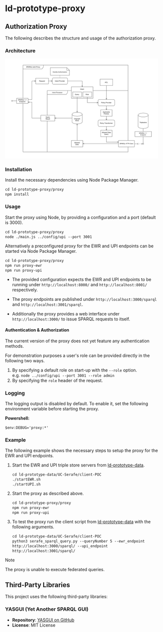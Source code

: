 # ld-prototype-proxy

## Authorization Proxy

The following describes the structure and usage of the authorization proxy.

### Architecture

![diagram](./doc/img/architecture.svg)

### Installation

Install the necessary dependencies using Node Package Manager.

```shell
cd ld-prototype-proxy/proxy
npm install
```

### Usage

Start the proxy using Node, by providing a configuration and a port
(default is 3000).

```shell
cd ld-prototype-proxy/proxy
node ./main.js ../config/upi --port 3001
```

Alternatively a preconfigured proxy for the EWR and UPI endpoints can be started
via Node Package Manager.

```shell
cd ld-prototype-proxy/proxy
npm run proxy-ewr
npm run proxy-upi
```

* The provided configuration expects the EWR and UPI endpoints to be running
  under `http://localhost:8000/` and `http://localhost:8001/` respectively.

* The proxy endpoints are published under `http://localhost:3000/sparql` and
  `http://localhost:3001/sparql`.

* Additionally the proxy provides a web interface under `http://localhost:3000/`
  to issue SPARQL requests to itself.

#### Authentication & Authorization

The current version of the proxy does not yet feature any authentication methods.

For demonstration purposes a user's role can be provided directly in the following two ways.

1. By specifying a default role on start-up with the `--role` option.  
   e.g. `node ../config/upi --port 3001 --role admin`
2. By specifying the `role` header of the request.

### Logging

The logging output is disabled by default. To enable it, set the following
environment variable before starting the proxy.

**Powershell:**

```PS
$env:DEBUG='proxy:*'
```

### Example

The following example shows the necessary steps to setup the proxy for the EWR
and UPI endpoints.

1. Start the EWR and UPI triple store servers from
   [ld-prototype-data](https://github.com/swiss/ld-prototype-data/tree/main).
  
   ```shell
   cd ld-prototype-data/UC-Serafe/client-POC
   ./startEWR.sh
   ./startUPI.sh
   ```

2. Start the proxy as described above.

   ```shell
   cd ld-prototype-proxy/proxy
   npm run proxy-ewr
   npm run proxy-upi
   ```

3. To test the proxy run the client script from
   [ld-prototype-data](https://github.com/swiss/ld-prototype-data/tree/main)
   with the following arguments.

   ```shell
   cd ld-prototype-data/UC-Serafe/client-POC
   python3 serafe_sparql_query.py --queryNumber 5 --ewr_endpoint http://localhost:3000/sparql/ --upi_endpoint http://localhost:3001/sparql/
   ```

> [!NOTE]
> The proxy is unable to execute federated queries.

## Third-Party Libraries

This project uses the following third-party libraries:

### YASGUI (Yet Another SPARQL GUI)

* **Repository**: [YASGUI on GitHub](https://github.com/Yasgui/Yasgui)
* **License**: MIT License
